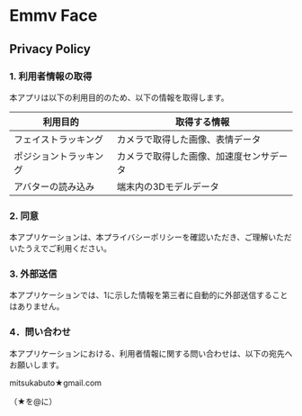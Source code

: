 # Emmv Face 

## Privacy Policy

### 1. 利用者情報の取得

本アプリは以下の利用目的のため、以下の情報を取得します。

| 利用目的 | 取得する情報 |
| ---- | ---- |
| フェイストラッキング | カメラで取得した画像、表情データ |
|ポジショントラッキング|カメラで取得した画像、加速度センサデータ|
|アバターの読み込み|端末内の3Dモデルデータ|

### 2. 同意

本アプリケーションは、本プライバシーポリシーを確認いただき、ご理解いただいたうえでご利用ください。

### 3. 外部送信

本アプリケーションでは、1に示した情報を第三者に自動的に外部送信することはありません。

### 4．問い合わせ

本アプリケーションにおける、利用者情報に関する問い合わせは、以下の宛先へお願いします。

mitsukabuto★gmail.com

（★を@に）

